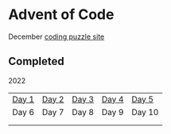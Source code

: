 # Advent of Code

December [coding puzzle site](https://adventofcode.com/)

## Completed

2022

|   |   |   |   |   |
|:--|:--|:--|:--|:--|
| [Day 1](2022/aoc22-day01.ipynb) | [Day 2](2022/aoc22-day02.ipynb) | [Day 3](2022/aoc22-day03.ipynb)  |  [Day 4](2022/aoc22-day04.ipynb) |  [Day 5](2022/aoc22-day05.ipynb) |
| Day 6  | Day 7  | Day 8  | Day 9  | Day 10  |
|   |   |   |   |   |
|   |   |   |   |   |

